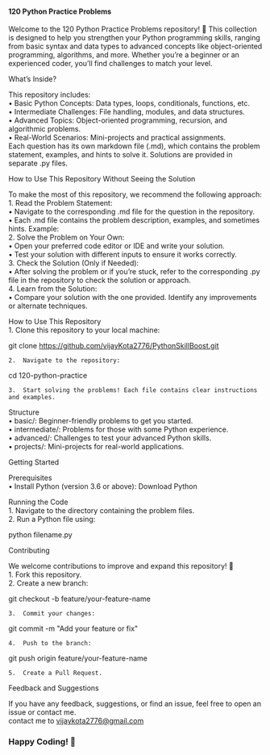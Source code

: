 <h4>120 Python Practice Problems</h4>

Welcome to the 120 Python Practice Problems repository! 🎉 This collection is designed to help you strengthen your Python programming skills, ranging from basic syntax and data types to advanced concepts like object-oriented programming, algorithms, and more. Whether you’re a beginner or an experienced coder, you’ll find challenges to match your level.

What’s Inside?

This repository includes:<br>
	•	Basic Python Concepts: Data types, loops, conditionals, functions, etc.<br>
	•	Intermediate Challenges: File handling, modules, and data structures.<br>
	•	Advanced Topics: Object-oriented programming, recursion, and algorithmic problems.<br>
	•	Real-World Scenarios: Mini-projects and practical assignments.<br>
 Each question has its own markdown file (.md), which contains the problem statement, examples, and hints to solve it. Solutions are provided in separate .py files.

 How to Use This Repository Without Seeing the Solution

To make the most of this repository, we recommend the following approach:<br>
	1.	Read the Problem Statement:<br>
	•	Navigate to the corresponding .md file for the question in the repository.<br>
	•	Each .md file contains the problem description, examples, and sometimes hints. Example:<br>
 	2.	Solve the Problem on Your Own:<br>
	•	Open your preferred code editor or IDE and write your solution.<br>
	•	Test your solution with different inputs to ensure it works correctly.<br>
	3.	Check the Solution (Only if Needed):<br>
	•	After solving the problem or if you’re stuck, refer to the corresponding .py file in the repository to check the solution or approach.<br>
	4.	Learn from the Solution:<br>
	•	Compare your solution with the one provided. Identify any improvements or alternate techniques.<br>

How to Use This Repository<br>
	1.	Clone this repository to your local machine:

git clone https://github.com/vijayKota2776/PythonSkillBoost.git

	2.	Navigate to the repository:

cd 120-python-practice


	3.	Start solving the problems! Each file contains clear instructions and examples.

Structure<br>
	•	basic/: Beginner-friendly problems to get you started.<br>
	•	intermediate/: Problems for those with some Python experience.<br>
	•	advanced/: Challenges to test your advanced Python skills.<br>
	•	projects/: Mini-projects for real-world applications.<br>



Getting Started

Prerequisites<br>
	•	Install Python (version 3.6 or above): Download Python<br>

Running the Code<br>
	1.	Navigate to the directory containing the problem files.<br>
	2.	Run a Python file using:<br>

python filename.py

Contributing

We welcome contributions to improve and expand this repository! 🎉<br>
	1.	Fork this repository.<br>
	2.	Create a new branch:<br>

git checkout -b feature/your-feature-name


	3.	Commit your changes:

git commit -m "Add your feature or fix"


	4.	Push to the branch:

git push origin feature/your-feature-name


	5.	Create a Pull Request.

Feedback and Suggestions

If you have any feedback, suggestions, or find an issue, feel free to open an issue or contact me.<br>
contact me to vijaykota2776@gmail.com

<h3>Happy Coding! 🚀</h3>

